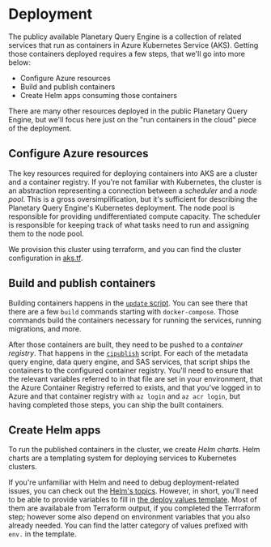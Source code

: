 # Deployment

The publicy available Planetary Query Engine is a collection of related services
that run as containers in Azure Kubernetes Service (AKS). Getting those
containers deployed requires a few steps, that we'll go into more below:

* Configure Azure resources
* Build and publish containers
* Create Helm apps consuming those containers

There are many other resources deployed in the public Planetary Query Engine,
but we'll focus here just on the "run containers in the cloud" piece of the
deployment.

## Configure Azure resources

The key resources required for deploying containers into AKS are a cluster and a
container registry. If you're not familiar with Kubernetes, the cluster is an
abstraction representing a connection between a _scheduler_ and a _node pool_.
This is a gross oversimplification, but it's sufficient for describing the
Planetary Query Engine's Kubernetes deployment. The node pool is responsible for
providing undifferentiated compute capacity. The scheduler is responsible for
keeping track of what tasks need to run and assigning them to the node pool.

We provision this cluster using terraform, and you can find the cluster
configuration in [aks.tf](../deployment/terraform/resources/aks.tf).

## Build and publish containers

Building containers happens in the [`update` script](../scripts/update). You can
see there that there are a few `build` commands starting with `docker-compose`.
Those commands build the containers necessary for running the services, running
migrations, and more.

After those containers are built, they need to be pushed to a _container
registry_. That happens in the [`cipublish`](../scripts/cipublish) script. For
each of the metadata query engine, data query engine, and SAS services, that
script ships the containers to the configured container registry. You'll need to
ensure that the relevant variables referred to in that file are set in your
environment, that the Azure Container Registry referred to exists, and that
you've logged in to Azure and that container registry with `az login` and `az
acr login`, but having completed those steps, you can ship the built containers.

## Create Helm apps

To run the published containers in the cluster, we create _Helm charts_. Helm
charts are a templating system for deploying services to Kubernetes clusters.

If you're unfamiliar with Helm and need to debug deployment-related issues, you
can check out the [Helm's topics](https://helm.sh/docs/topics/). However, in
short, you'll need to be able to provide variables to fill in [the deploy values
template](../deployment/helm/deploy-values.template.yaml). Most of them are
availabale from Terraform output, if you completed the Terrraform step; however
some also depend on environment variables that you also already needed. You can
find the latter category of values prefixed with `env.` in the template.